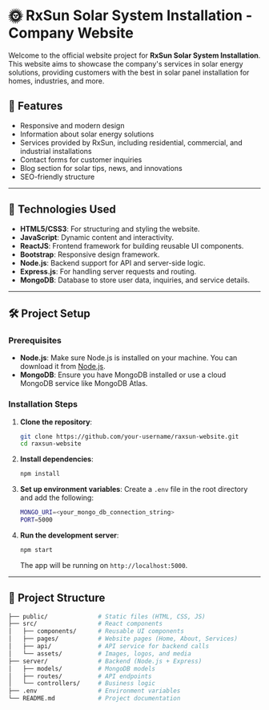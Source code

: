 # 🌞 RxSun Solar System Installation - Company Website

Welcome to the official website project for **RxSun Solar System Installation**. This website aims to showcase the company's services in solar energy solutions, providing customers with the best in solar panel installation for homes, industries, and more.

## 🌟 Features
- Responsive and modern design
- Information about solar energy solutions
- Services provided by RxSun, including residential, commercial, and industrial installations
- Contact forms for customer inquiries
- Blog section for solar tips, news, and innovations
- SEO-friendly structure

---

## 🚀 Technologies Used

- **HTML5/CSS3**: For structuring and styling the website.
- **JavaScript**: Dynamic content and interactivity.
- **ReactJS**: Frontend framework for building reusable UI components.
- **Bootstrap**: Responsive design framework.
- **Node.js**: Backend support for API and server-side logic.
- **Express.js**: For handling server requests and routing.
- **MongoDB**: Database to store user data, inquiries, and service details.

---

## 🛠️ Project Setup

### Prerequisites

- **Node.js**: Make sure Node.js is installed on your machine. You can download it from [Node.js](https://nodejs.org/).
- **MongoDB**: Ensure you have MongoDB installed or use a cloud MongoDB service like MongoDB Atlas.

### Installation Steps

1. **Clone the repository**:
    ```bash
    git clone https://github.com/your-username/raxsun-website.git
    cd raxsun-website
    ```

2. **Install dependencies**:
    ```bash
    npm install
    ```

3. **Set up environment variables**: Create a `.env` file in the root directory and add the following:
    ```bash
    MONGO_URI=<your_mongo_db_connection_string>
    PORT=5000
    ```

4. **Run the development server**:
    ```bash
    npm start
    ```
   The app will be running on `http://localhost:5000`.

---

## 📁 Project Structure

```bash
├── public/              # Static files (HTML, CSS, JS)
├── src/                 # React components
│   ├── components/      # Reusable UI components
│   ├── pages/           # Website pages (Home, About, Services)
│   ├── api/             # API service for backend calls
│   └── assets/          # Images, logos, and media
├── server/              # Backend (Node.js + Express)
│   ├── models/          # MongoDB models
│   ├── routes/          # API endpoints
│   └── controllers/     # Business logic
├── .env                 # Environment variables
└── README.md            # Project documentation
